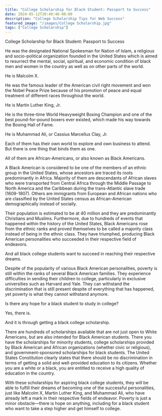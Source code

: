 ```yaml
---
title: "College Scholarship for Black Student: Passport to Success"
date: 2024-05-12T20:49:46-08:00
description: "College Scholarship Tips for Web Success"
featured_image: "/images/College Scholarship.jpg"
tags: ["College Scholarship"]
---
```


College Scholarship for Black Student: Passport to Success


He was the designated National Spokesman for Nation of Islam, a religious and socio-political organization founded in the United States which is aimed to resurrect the mental, social, spiritual, and economic condition of black men and women in the country as well as on other parts of the world. 

He is Malcolm X. 

He was the famous leader of the American civil right movement and won the Nobel Peace Prize because of his promotion of peace and equal treatment of different races throughout the world. 

He is Martin Luther King, Jr. 

He is the three-time World Heavyweight Boxing Champion and one of the best pound-for-pound boxers ever existed, which made his way towards the Boxing Hall of Fame. 

He is Muhammad Ali, or Cassius Marcellus Clay, Jr. 

Each of them has their own world to explore and own business to attend. But there is one thing that binds them as one. 

All of them are African-Americans, or also known as Black Americans. 

A Black American is considered to be one of the members of an ethnic group in the United States, whose ancestors are traced its roots predominantly in Africa. Majority of them are descendants of African slaves who were transported from Central Africa through the Middle Passage to North America and the Caribbean during the trans-Atlantic slave trade (1609-1807). Others are immigrants from European and African nations who are classified by the United States census as African-American demographically instead of socially. 

Their population is estimated to be at 40 million and they are predominantly Christians and Muslims. Furthermore, due to hundreds of events that happened within the history of the United States, Black Americans rose from the ethnic ranks and proved themselves to be called a majority class instead of being in the ethnic class. They have triumphed, producing Black American personalities who succeeded in their respective field of endeavors. 

And all black college students want to succeed in reaching their respective dreams. 

Despite of the popularity of various Black American personalities, poverty is still within the ranks of several Black American families. They experience difficulties in sending their children to college, particularly in exclusive universities such as Harvard and Yale. They can withstand the discrimination that is still present despite of everything that has happened, yet poverty is what they cannot withstand anymore.

Is there any hope for a black student to study in college?

Yes, there is. 

And it is through getting a black college scholarship. 

There are hundreds of scholarships available that are not just open to White Americans, but are also intended for Black American students. There you have the scholarships for minority students, college scholarships provided by Black American and African organizations (whether civic or religious), and government-sponsored scholarships for black students. The United States Constitution clearly states that there should be no discrimination in terms of getting a solid and well-provided education to its citizens. Whether you are a white or a black, you are entitled to receive a high quality of education in the country. 

With these scholarships for aspiring black college students, they will be able to fulfill their dreams of becoming one of the successful personalities, just like Malcolm X, Martin Luther King, and Muhammad Ali, who have already left a mark in their respective fields of endeavor. Poverty is just a minor obstacle—there is hope on anything, including for a black student who want to take a step higher and get himself to college.

